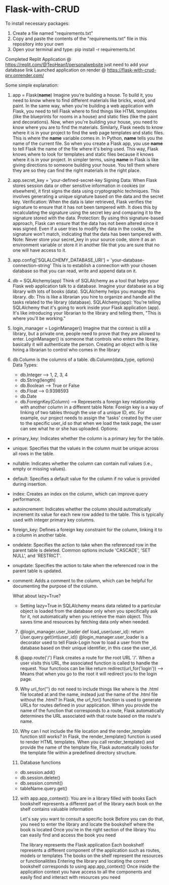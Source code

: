 # Flask-with-CRUD

To install necessary packages:
  1. Create a file named "requirements.txt"
  2. Copy and paste the contents of the "requirements.txt" file in this repository into your own
  3. Open your terminal and type: pip install -r requirements.txt

Completed Replit Application @ https://replit.com/@TeoHean1/personalwebsite just need to add your database link
Launched application on render @ https://flask-with-crud-prv.onrender.com/
     
Some simple explanation:

1. app = Flask(__name__)
Imagine you're building a house. To build it, you need to know where to find different materials like bricks, wood, and paint. In the same way, when you're building a web application with Flask, you need to tell Flask where to find things like HTML templates (like the blueprints for rooms in a house) and static files (like the paint and decorations).
Now, when you're building your house, you need to know where you are to find the materials. Similarly, Flask needs to know where it is in your project to find the web page templates and static files. This is where the __name__ variable comes in.
In Python, __name__ tells you the name of the current file. So when you create a Flask app, you use __name__ to tell Flask the name of the file where it's being used. This way, Flask knows where to look for templates and static files because it knows where it is in your project.
In simpler terms, using __name__ in Flask is like giving directions to someone building your house. You tell them where they are so they can find the right materials in the right place.

2. app.secret_key = 'your-defined-secret-key
Signing Data: When Flask stores session data or other sensitive information in cookies (or elsewhere), it first signs the data using cryptographic techniques. This involves generating a unique signature based on the data and the secret key.
Verification: When the data is later retrieved, Flask verifies the signature to ensure that it has not been tampered with. It does this by recalculating the signature using the secret key and comparing it to the signature stored with the data.
Protection: By using this signature-based approach, Flask can ensure that the data has not been altered since it was signed. Even if a user tries to modify the data in the cookie, the signature won't match, indicating that the data has been tampered with.
Note: Never store your secret_key in your source code, store it as an environment variable or store it in another file that you are sure that no one will have access to it.

3. app.config['SQLALCHEMY_DATABASE_URI'] = 'your-database-connection-string'
This is to establish a connection with your chosen database so that you can read, write and append data on it.

4. db = SQLAlchemy(app)
Think of SQLAlchemy as a tool that helps your Flask web application talk to a database.
Imagine your database as a big library with lots of books (data). SQLAlchemy helps you manage this library.
db: This is like a librarian you hire to organize and handle all the tasks related to the library (database).
SQLAlchemy(app): You're telling SQLAlchemy that it's going to work inside your Flask application (app). It's like introducing your librarian to the library and telling them, "This is where you'll be working."

5. login_manager = LoginManager()
Imagine that the context is still a library, but a private one, people need to prove that they are allowed to enter.
LoginManager() is someone that controls who enters the library, basically it will authenticate the person.
Creating an object with is like hiring a librarian to control who comes in the library

6. db.Column is the columns of a table.
   db.Column(data_type, options)
   Data Types:
   - db.Integer --> 1, 2, 3, 4
   - db.String(length)
   - db.Boolean --> True or False
   - db.Float --> 0.9398593
   - db.Date
   - db.ForeignKey(Column) --> Represents a foreign key relationship with another column in a different table
   Note: Foreign key is a way of linking of two tables through the use of a unique ID, etc. For example, our project needs to assign the 'tasks' created by the user to the specific user_id so that when we load the task page, the user can see what he or she has uploaded.
  Options:
- primary_key: Indicates whether the column is a primary key for the table.
- unique: Specifies that the values in the column must be unique across all rows in the table.
- nullable: Indicates whether the column can contain null values (i.e., empty or missing values).
- default: Specifies a default value for the column if no value is provided during insertion.
- index: Creates an index on the column, which can improve query performance.
- autoincrement: Indicates whether the column should automatically increment its value for each new row added to the table. This is typically used with integer primary key columns.
- foreign_key: Defines a foreign key constraint for the column, linking it to a column in another table.
- ondelete: Specifies the action to take when the referenced row in the parent table is deleted. Common options include 'CASCADE', 'SET NULL', and 'RESTRICT'.
- onupdate: Specifies the action to take when the referenced row in the parent table is updated.
- comment: Adds a comment to the column, which can be helpful for documenting the purpose of the column.

  What about lazy=True?
  - Setting lazy=True in SQLAlchemy means data related to a particular object is loaded from the database only when you specifically ask for it, not automatically when you retrieve the main object. This saves time and resources by fetching data only when needed.

  7. @login_manager.user_loader
     def load_user(user_id):
      return User.query.get(int(user_id))
     @login_manager.user_loader is a decorator used to tell Flask-Login how to load a user from the database based on their unique identifier, in this case the user_id.

  8. @app.route('/')
     Flask creates a route for the root URL '/'. When a user visits this URL, the associated function is called to handle the request. Your functioos can be like return redirect(url_for('login')) --> Means that when you go to the root it will redirect you to the login page.

  9. Why url_for('') do not need to include things like where is the .html file located at and the name, instead just the name of the .html file without the .html?
     In Flask, the url_for() function is used to generate URLs for routes defined in your application. When you provide the name of the function that corresponds to a route, Flask automatically determines the URL associated with that route based on the route's name.

  10. Why can I not include the file location and the render_template function still works?
      In Flask, the render_template() function is used to render HTML templates. When you call render_template() and provide the name of the template file, Flask automatically looks for the template file within a predefined directory structure.

  11. Database functions
   - db.session.add()
   - db.session.delete()
   - db.session.commit()
   - tableName.query.get()
 
  12. with app.app_context():
      You are in a library filled with books
      Each bookshelf represents a different part of the library each book on the shelf contains valuable information
      
      Let's say you want to consult a specific book
      Before you can do that, you need to enter the library and locate the bookshelf where the book is located
      Once you're in the right section of the library
      You can easily find and access the book you need
      
      The library represents the Flask application
      Each bookshelf represents a different component of the application such as routes, models or templates
      The books on the shelf represent the resources or functionalitites 
      Entering the library and locating the correct bookshelf corresponds to using app.app_context()
      Once inside the application context you have access to all the components and easily find and interact with resources you need
